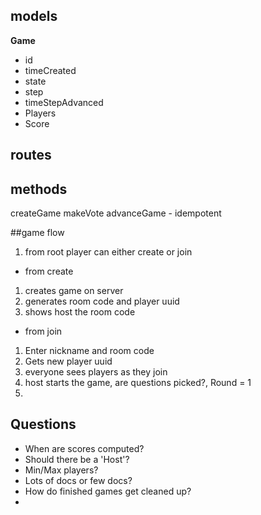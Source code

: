 ## models

**Game**
 - id
 - timeCreated
 - state
 - step
 - timeStepAdvanced
 - Players
 - Score


## routes

## methods
createGame
makeVote
advanceGame - idempotent

##game flow
 1. from root player can either create or join
  - from create
   1. creates game on server
   2. generates room code and player uuid
   3. shows host the room code
  - from join
   1. Enter nickname and room code
   2. Gets new player uuid
 2. everyone sees players as they join
 3. host starts the game, are questions picked?, Round = 1
 4. 

## Questions
 - When are scores computed?
 - Should there be a 'Host'?
 - Min/Max players?
 - Lots of docs or few docs?
 - How do finished games get cleaned up?
 - 
 

